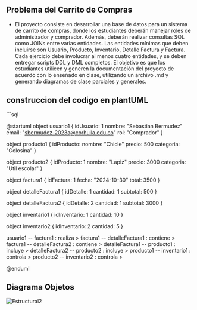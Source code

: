 ## Problema del Carrito de Compras

- El proyecto consiste en desarrollar una base de datos para un sistema de carrito de compras, donde los
estudiantes deberán manejar roles de administrador y comprador. Además, deberán realizar consultas SQL
como JOINs entre varias entidades. Las entidades mínimas que deben incluirse son Usuario, Producto,
Inventario, Detalle Factura y Factura. Cada ejercicio debe involucrar al menos cuatro entidades, y se deben
entregar scripts DDL y DML completos. El objetivo es que los estudiantes utilicen y generen la
documentación del proyecto de acuerdo con lo enseñado en clase, utilizando un archivo .md y generando
diagramas de clase parciales y generales.


## construccion del codigo en plantUML

´´´sql

@startuml
object usuario1 {
    idUsuario: 1
    nombre: "Sebastian Bermudez"
    email: "sbermudez-2023a@corhuila.edu.co"
    rol: "Comprador"
}

object producto1 {
    idProducto: 
    nombre: "Chicle"
    precio: 500
    categoria: "Golosina"
}

object producto2 {
    idProducto: 1
    nombre: "Lapiz"
    precio: 3000
    categoria: "Util escolar"
}

object factura1 {
    idFactura: 1
    fecha: "2024-10-30"
    total: 3500
}

object detalleFactura1 {
    idDetalle: 1
    cantidad: 1
    subtotal: 500
}

object detalleFactura2 {
    idDetalle: 2
    cantidad: 1
    subtotal: 3000
}

object inventario1 {
    idInventario: 1
    cantidad: 10
}

object inventario2 {
    idInventario: 2
    cantidad: 5
}

usuario1 -- factura1 : realiza >
factura1 -- detalleFactura1 : contiene >
factura1 -- detalleFactura2 : contiene >
detalleFactura1 -- producto1 : incluye >
detalleFactura2 -- producto2 : incluye >
producto1 -- inventario1 : controla >
producto2 -- inventario2 : controla >

@enduml

## Diagrama Objetos

![Estructural2](https://github.com/user-attachments/assets/5c9d61f0-b89a-4a7a-94dd-56f15e2cc847)

